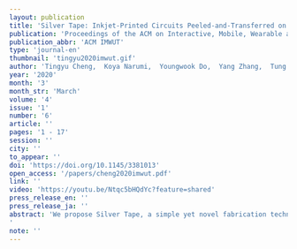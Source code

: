 ```yaml
---
layout: publication
title: 'Silver Tape: Inkjet-Printed Circuits Peeled-and-Transferred on Versatile Substrates'
publication: 'Proceedings of the ACM on Interactive, Mobile, Wearable and Ubiquitous Technologies'
publication_abbr: 'ACM IMWUT'
type: 'journal-en'
thumbnail: 'tingyu2020imwut.gif'
author: 'Tingyu Cheng,  Koya Narumi,  Youngwook Do,  Yang Zhang,  Tung D. Ta,  Takuya Sasatani,  Eric Markvicka,  Yoshihiro Kawahara,  Lining Yao,  Gregory D. Abowd,  and HyunJoo Oh'
year: '2020'
month: '3'
month_str: 'March'
volume: '4'
issue: '1'
number: '6'
article: ''
pages: '1 - 17'
session: ''
city: ''
to_appear: ''
doi: 'https://doi.org/10.1145/3381013'
open_access: '/papers/cheng2020imwut.pdf'
link: ''
video: 'https://youtu.be/Ntqc5bHQdYc?feature=shared'
press_release_en: ''
press_release_ja: ''
abstract: 'We propose Silver Tape, a simple yet novel fabrication technique to transfer inkjet-printed silver traces from paper onto versatile substrates, without time-/space- consuming processes such as screen printing or heat sintering. This allows users to quickly implement silver traces with a variety of properties by exploiting a wide range of substrates. For instance, high flexibility can be achieved with Scotch tape, high transparency with polydimethylsiloxane (PDMS), heat durability with Kapton polyimide tape, water solubility with 3M water-soluble tape, and beyond. Many of these properties are not achievable with conventional substrates that are used for inkjet-printing conductive traces. Specifically, our technique leverages the commonly undesired low adhesion property of the inkjet printing films and repurposes these films as temporary transfer media. We describe our fabrication methods with a library of materials we can utilize, evaluate the mechanical and electrical properties of the transferred traces, and conclude with several demonstrative applications. We believe Silver Tape enriches novel interactions for the ubiquitous computing domain, by enabling digital fabrication of electronics on versatile materials, surfaces, and shapes.'
note: ''
---
```


